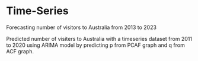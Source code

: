 # Time-Series
Forecasting number of visitors to Australia from 2013 to 2023

Predicted number of visiters to Australia with a timeseries dataset from 2011 to 2020 using ARIMA model by predicting p from PCAF graph and q from ACF graph.

